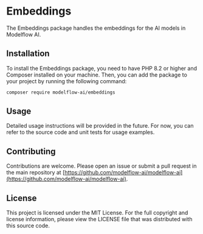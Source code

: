 # Embeddings

The Embeddings package handles the embeddings for the AI models in Modelflow AI.

## Installation

To install the Embeddings package, you need to have PHP 8.2 or higher and Composer installed on your machine. Then, you can add the package to your project by running the following command:

```bash
composer require modelflow-ai/embeddings
```

## Usage

Detailed usage instructions will be provided in the future. For now, you can refer to the source code and unit tests for usage examples.

## Contributing

Contributions are welcome. Please open an issue or submit a pull request in the main repository at [https://github.com/modelflow-ai/modelflow-ai](https://github.com/modelflow-ai/modelflow-ai).

## License

This project is licensed under the MIT License. For the full copyright and license information, please view the LICENSE file that was distributed with this source code.
